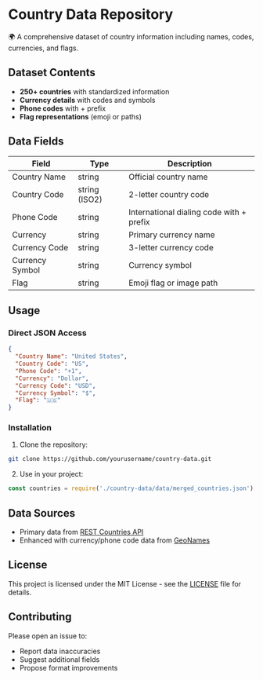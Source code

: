 # Country Data Repository

🌍 A comprehensive dataset of country information including names, codes, currencies, and flags.

## Dataset Contents

- **250+ countries** with standardized information
- **Currency details** with codes and symbols
- **Phone codes** with + prefix
- **Flag representations** (emoji or paths)

## Data Fields

| Field | Type | Description |
|-------|------|-------------|
| Country Name | string | Official country name |
| Country Code | string (ISO2) | 2-letter country code |
| Phone Code | string | International dialing code with + prefix |
| Currency | string | Primary currency name |
| Currency Code | string | 3-letter currency code |
| Currency Symbol | string | Currency symbol |
| Flag | string | Emoji flag or image path |

## Usage

### Direct JSON Access
```json
{
  "Country Name": "United States",
  "Country Code": "US",
  "Phone Code": "+1",
  "Currency": "Dollar",
  "Currency Code": "USD",
  "Currency Symbol": "$",
  "Flag": "🇺🇸"
}
```

### Installation
1. Clone the repository:
```bash
git clone https://github.com/yourusername/country-data.git
```

2. Use in your project:
```javascript
const countries = require('./country-data/data/merged_countries.json');
```

## Data Sources
- Primary data from [REST Countries API](https://restcountries.com)
- Enhanced with currency/phone code data from [GeoNames](https://www.geonames.org)

## License
This project is licensed under the MIT License - see the [LICENSE](LICENSE) file for details.

## Contributing
Please open an issue to:
- Report data inaccuracies
- Suggest additional fields
- Propose format improvements
```
